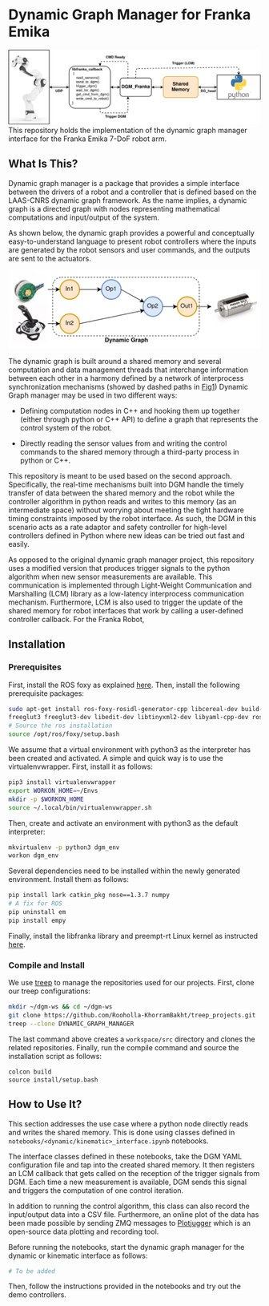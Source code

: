 # Dynamic Graph Manager for Franka Emika

![DGM_Franka](doc/DGMFranka.drawio.png)
This repository holds the implementation of the dynamic graph manager interface for the Franka Emika 7-DoF robot arm.

## What Is This?

Dynamic graph manager is a package that provides a simple interface between the drivers of a robot and a controller that is defined based on the LAAS-CNRS dynamic graph framework. As the name implies, a dynamic graph is a directed graph with nodes representing mathematical computations and input/output of the system. 

As shown below, the dynamic graph provides a powerful and conceptually easy-to-understand language to present robot controllers where the inputs are generated by the robot sensors and user commands, and the outputs are sent to the actuators. 

![DG_Conecept](doc/Dynamic-Graph.drawio.png)

The dynamic graph is built around a shared memory and several computation and data management threads that interchange information between each other in a harmony defined by a network of interprocess synchronization mechanisms (showed by dashed paths in [Fig1](#DGM_Franka)) Dynamic Graph manager may be used in two different ways:

- Defining computation nodes in C++ and hooking them up together (either through python or C++ API) to define a graph that represents the control system of the robot. 

- Directly reading the sensor values from and writing the control commands to the shared memory through a third-party process in python or C++. 



This repository is meant to be used based on the second approach. Specifically, the real-time mechanisms built into DGM handle the timely transfer of data between the shared memory and the robot while the controller algorithm in python reads and writes to this memory (as an intermediate space) without worrying about meeting the tight hardware timing constraints imposed by the robot interface. As such, the DGM in this scenario acts as a rate adaptor and safety controller for high-level controllers defined in Python where new ideas can be tried out fast and easily. 

As opposed to the original dynamic graph manager project, this repository uses a modified version that produces trigger signals to the python algorithm when new sensor measurements are available. This communication is implemented through Light-Weight Communication and Marshalling (LCM) library as a low-latency interprocess communication mechanism. Furthermore, LCM is also used to trigger the update of the shared memory for robot interfaces that work by calling a user-defined controller callback. For the Franka Robot, 


## Installation

### Prerequisites

First, install the ROS foxy as explained [here](https://docs.ros.org/en/foxy/Installation.html). Then, install the following prerequisite packages:

```bash
sudo apt-get install ros-foxy-rosidl-generator-cpp libcereal-dev build-essential libboost-all-dev\
freeglut3 freeglut3-dev libedit-dev libtinyxml2-dev libyaml-cpp-dev ros-foxy-ament-cmake-nose
# Source the ros installation
source /opt/ros/foxy/setup.bash 
```

We assume that a virtual environment with python3 as the interpreter has been created and activated. A simple and quick way is to use the virtualenvwrapper. First, install it as follows:

```bash
pip3 install virtualenvwrapper
export WORKON_HOME=~/Envs
mkdir -p $WORKON_HOME
source ~/.local/bin/virtualenvwrapper.sh
```
Then, create and activate an environment with python3 as the default interpreter:

```bash
mkvirtualenv -p python3 dgm_env
workon dgm_env 
```

Several dependencies need to be installed within the newly generated environment. Install them as follows:

```bash
pip install lark catkin_pkg nose==1.3.7 numpy
# A fix for ROS
pip uninstall em
pip install empy 
```

Finally, install the libfranka library and preempt-rt Linux kernel as instructed [here](https://frankaemika.github.io/docs/installation_linux.html). 

### Compile and Install

We use [treep](https://pypi.org/project/treep/) to manage the repositories used for our projects. First, clone our treep configurations:

```bash
mkdir ~/dgm-ws && cd ~/dgm-ws
git clone https://github.com/Rooholla-KhorramBakht/treep_projects.git
treep --clone DYNAMIC_GRAPH_MANAGER
```

The last command above creates a `workspace/src` directory and clones the related repositories. Finally, run the compile command and source the installation script as follows:

```
colcon build
source install/setup.bash
```
## How to Use It?

This section addresses the use case where a python node directly reads and writes the shared memory. This is done using classes defined in `notebooks/<dynamic/kinematic>_interface.ipynb` notebooks. 

The interface classes defined in these notebooks, take the DGM YAML configuration file and tap into the created shared memory. It then registers an LCM callback that gets called on the reception of the trigger signals from DGM. Each time a new measurement is available, DGM sends this signal and triggers the computation of one control iteration. 

In addition to running the control algorithm, this class can also record the input/output data into a CSV file. Furthermore, an online plot of the data has been made possible by sending ZMQ messages to [Plotjugger](https://www.plotjuggler.io/) which is an open-source data plotting and recording tool. 

Before running the notebooks, start the dynamic graph manager for the dynamic or kinematic interface as follows:

```bash
# To be added
```

Then, follow the instructions provided in the notebooks and try out the demo controllers.
